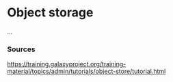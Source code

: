 # Object storage
...

### Sources
https://training.galaxyproject.org/training-material/topics/admin/tutorials/object-store/tutorial.html
